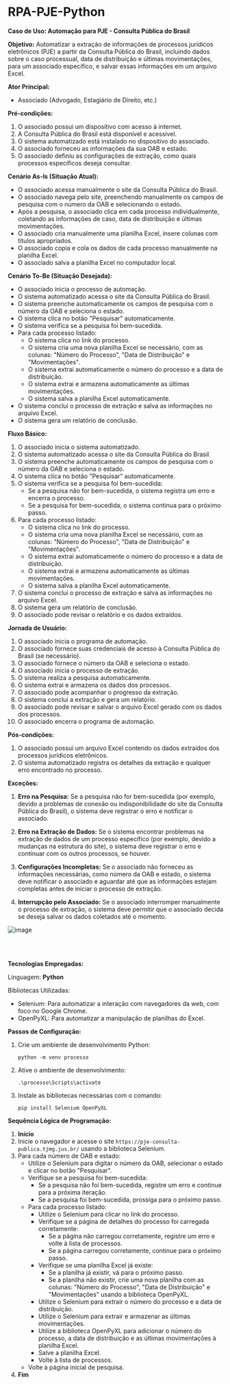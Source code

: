 # RPA-PJE-Python

**Caso de Uso: Automação para PJE - Consulta Pública do Brasil**

**Objetivo:**
Automatizar a extração de informações de processos jurídicos eletrônicos (PJE) a partir da Consulta Pública do Brasil, incluindo dados sobre o caso processual, data de distribuição e últimas movimentações, para um associado específico, e salvar essas informações em um arquivo Excel.

**Ator Principal:**
- Associado (Advogado, Estagiário de Direito, etc.)

**Pré-condições:**
1. O associado possui um dispositivo com acesso à internet.
2. A Consulta Pública do Brasil está disponível e acessível.
3. O sistema automatizado está instalado no dispositivo do associado.
4. O associado forneceu as informações da sua OAB e estado.
5. O associado definiu as configurações de extração, como quais processos específicos deseja consultar.


**Cenário As-Is (Situação Atual):**

- O associado acessa manualmente o site da Consulta Pública do Brasil.
- O associado navega pelo site, preenchendo manualmente os campos de pesquisa com o número da OAB e selecionando o estado.
- Após a pesquisa, o associado clica em cada processo individualmente, coletando as informações de caso, data de distribuição e últimas movimentações.
- O associado cria manualmente uma planilha Excel, insere colunas com títulos apropriados.
- O associado copia e cola os dados de cada processo manualmente na planilha Excel.
- O associado salva a planilha Excel no computador local.

**Cenário To-Be (Situação Desejada):**

- O associado inicia o processo de automação.
- O sistema automatizado acessa o site da Consulta Pública do Brasil.
- O sistema preenche automaticamente os campos de pesquisa com o número da OAB e seleciona o estado.
- O sistema clica no botão "Pesquisar" automaticamente.
- O sistema verifica se a pesquisa foi bem-sucedida.
- Para cada processo listado:
  - O sistema clica no link do processo.
  - O sistema cria uma nova planilha Excel se necessário, com as colunas: "Número do Processo", "Data de Distribuição" e "Movimentações".
  - O sistema extrai automaticamente o número do processo e a data de distribuição.
  - O sistema extrai e armazena automaticamente as últimas movimentações.
  - O sistema salva a planilha Excel automaticamente.
- O sistema conclui o processo de extração e salva as informações no arquivo Excel.
- O sistema gera um relatório de conclusão.

  
**Fluxo Básico:**

1. O associado inicia o sistema automatizado.
2. O sistema automatizado acessa o site da Consulta Pública do Brasil.
3. O sistema preenche automaticamente os campos de pesquisa com o número da OAB e seleciona o estado.
4. O sistema clica no botão "Pesquisar" automaticamente.
5. O sistema verifica se a pesquisa foi bem-sucedida:
   - Se a pesquisa não for bem-sucedida, o sistema registra um erro e encerra o processo.
   - Se a pesquisa for bem-sucedida, o sistema continua para o próximo passo.
6. Para cada processo listado:
   - O sistema clica no link do processo.
   - O sistema cria uma nova planilha Excel se necessário, com as colunas: "Número do Processo", "Data de Distribuição" e "Movimentações".
   - O sistema extrai automaticamente o número do processo e a data de distribuição.
   - O sistema extrai e armazena automaticamente as últimas movimentações.
   - O sistema salva a planilha Excel automaticamente.
7. O sistema conclui o processo de extração e salva as informações no arquivo Excel.
8. O sistema gera um relatório de conclusão.
9. O associado pode revisar o relatório e os dados extraídos.


**Jornada de Usuário:**

1. O associado inicia o programa de automação.
2. O associado fornece suas credenciais de acesso à Consulta Pública do Brasil (se necessário).
3. O associado fornece o número da OAB e seleciona o estado.
4. O associado inicia o processo de extração.
5. O sistema realiza a pesquisa automaticamente.
6. O sistema extrai e armazena os dados dos processos.
7. O associado pode acompanhar o progresso da extração.
8. O sistema conclui a extração e gera um relatório.
9. O associado pode revisar e salvar o arquivo Excel gerado com os dados dos processos.
10. O associado encerra o programa de automação.



**Pós-condições:**
1. O associado possui um arquivo Excel contendo os dados extraídos dos processos jurídicos eletrônicos.
2. O sistema automatizado registra os detalhes da extração e qualquer erro encontrado no processo.

**Exceções:**

1. **Erro na Pesquisa:** Se a pesquisa não for bem-sucedida (por exemplo, devido a problemas de conexão ou indisponibilidade do site da Consulta Pública do Brasil), o sistema deve registrar o erro e notificar o associado.

2. **Erro na Extração de Dados:** Se o sistema encontrar problemas na extração de dados de um processo específico (por exemplo, devido a mudanças na estrutura do site), o sistema deve registrar o erro e continuar com os outros processos, se houver.

3. **Configurações Incompletas:** Se o associado não forneceu as informações necessárias, como número da OAB e estado, o sistema deve notificar o associado e aguardar até que as informações estejam completas antes de iniciar o processo de extração.

4. **Interrupção pelo Associado:** Se o associado interromper manualmente o processo de extração, o sistema deve permitir que o associado decida se deseja salvar os dados coletados até o momento.

![image](https://github.com/MaolyDevTech/RPA-PJE-Python/assets/144358009/7cc3c8cb-898f-4a6f-adb7-92062678e5c3)


   <br> <br>


**Tecnologias Empregadas:**

Linguagem: **Python**


Bibliotecas Utilizadas:

- Selenium: Para automatizar a interação com navegadores da web, com foco no Google Chrome.
- OpenPyXL: Para automatizar a manipulação de planilhas do Excel.

**Passos de Configuração:**

1. Crie um ambiente de desenvolvimento Python:
   ```
   python -m venv processo
   ```

2. Ative o ambiente de desenvolvimento:
   ```
   .\processo\Scripts\activate
   ```

3. Instale as bibliotecas necessárias com o comando:
   ```
   pip install Selenium OpenPyXL
   ```


**Sequência Lógica de Programação:**

1. **Início**
2. Inicie o navegador e acesse o site `https://pje-consulta-publica.tjmg.jus.br/` usando a biblioteca Selenium.
3. Para cada número de OAB e estado:
   - Utilize o Selenium para digitar o número da OAB, selecionar o estado e clicar no botão "Pesquisar".
   - Verifique se a pesquisa foi bem-sucedida:
     - Se a pesquisa não foi bem-sucedida, registre um erro e continue para a próxima iteração.
     - Se a pesquisa foi bem-sucedida, prossiga para o próximo passo.
   - Para cada processo listado:
     - Utilize o Selenium para clicar no link do processo.
     - Verifique se a página de detalhes do processo foi carregada corretamente:
       - Se a página não carregou corretamente, registre um erro e volte à lista de processos.
       - Se a página carregou corretamente, continue para o próximo passo.
     - Verifique se uma planilha Excel já existe:
       - Se a planilha já existir, vá para o próximo passo.
       - Se a planilha não existir, crie uma nova planilha com as colunas: "Número do Processo", "Data de Distribuição" e "Movimentações" usando a biblioteca OpenPyXL.
     - Utilize o Selenium para extrair o número do processo e a data de distribuição.
     - Utilize o Selenium para extrair e armazenar as últimas movimentações.
     - Utilize a biblioteca OpenPyXL para adicionar o número do processo, a data de distribuição e as últimas movimentações à planilha Excel.
     - Salve a planilha Excel.
     - Volte à lista de processos.
   - Volte à página inicial de pesquisa.
4. **Fim**
